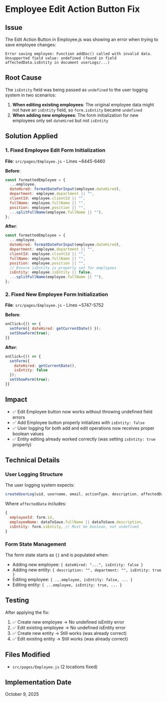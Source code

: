 # Employee Edit Action Button Fix

## Issue
The Edit Action Button in Employee.js was showing an error when trying to save employee changes:
```
Error saving employee: Function addDoc() called with invalid data. Unsupported field value: undefined (found in field affectedData.isEntity in document userLogs/...)
```

## Root Cause
The `isEntity` field was being passed as `undefined` to the user logging system in two scenarios:

1. **When editing existing employees**: The original employee data might not have an `isEntity` field, so `form.isEntity` became `undefined`
2. **When adding new employees**: The form initialization for new employees only set `dateHired` but not `isEntity`

## Solution Applied

### 1. Fixed Employee Edit Form Initialization
**File**: `src/pages/Employee.js` - Lines ~6445-6460

**Before**:
```javascript
const formattedEmployee = {
  ...employee,
  dateHired: formatDateForInput(employee.dateHired),
  department: employee.department || "",
  clientId: employee.clientId || "",
  fullName: employee.fullName || "",
  position: employee.position || "",
  ...splitFullName(employee.fullName || ""),
};
```

**After**:
```javascript
const formattedEmployee = {
  ...employee,
  dateHired: formatDateForInput(employee.dateHired),
  department: employee.department || "",
  clientId: employee.clientId || "",
  fullName: employee.fullName || "",
  position: employee.position || "",
  // Ensure isEntity is properly set for employees
  isEntity: employee.isEntity || false,
  ...splitFullName(employee.fullName || ""),
};
```

### 2. Fixed New Employee Form Initialization
**File**: `src/pages/Employee.js` - Lines ~5747-5752

**Before**:
```javascript
onClick={() => {
  setForm({ dateHired: getCurrentDate() });
  setShowForm(true);
}}
```

**After**:
```javascript
onClick={() => {
  setForm({ 
    dateHired: getCurrentDate(),
    isEntity: false
  });
  setShowForm(true);
}}
```

## Impact
- ✅ Edit Employee button now works without throwing undefined field errors
- ✅ Add Employee button properly initializes with `isEntity: false`
- ✅ User logging for both add and edit operations now receives proper boolean values
- ✅ Entity editing already worked correctly (was setting `isEntity: true` properly)

## Technical Details

### User Logging Structure
The user logging system expects:
```javascript
createUserLog(uid, username, email, actionType, description, affectedData)
```

Where `affectedData` includes:
```javascript
{
  employeeId: form.id,
  employeeName: dataToSave.fullName || dataToSave.description,
  isEntity: form.isEntity, // Must be boolean, not undefined
}
```

### Form State Management
The form state starts as `{}` and is populated when:
- Adding new employee: `{ dateHired: "...", isEntity: false }`
- Adding new entity: `{ description: "", department: "", isEntity: true }`
- Editing employee: `{ ...employee, isEntity: false, ... }`
- Editing entity: `{ ...employee, isEntity: true, ... }`

## Testing
After applying the fix:
1. ✅ Create new employee → No undefined isEntity error
2. ✅ Edit existing employee → No undefined isEntity error
3. ✅ Create new entity → Still works (was already correct)
4. ✅ Edit existing entity → Still works (was already correct)

## Files Modified
- `src/pages/Employee.js` (2 locations fixed)

## Implementation Date
October 9, 2025